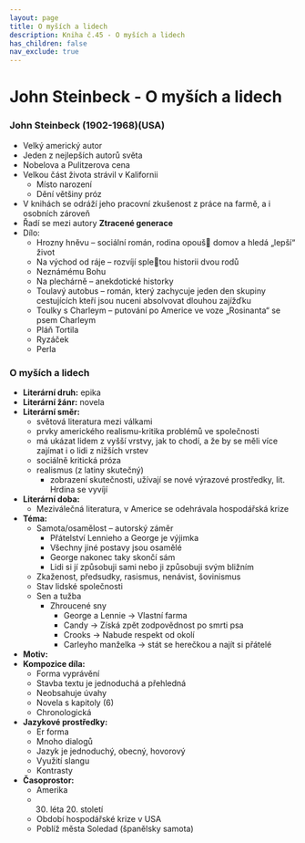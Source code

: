 ```yaml
---
layout: page
title: O myších a lidech
description: Kniha č.45 - O myších a lidech
has_children: false
nav_exclude: true
---
```

# John Steinbeck - O myších a lidech

### John Steinbeck (1902-1968)(USA) 
- Velký americký autor
- Jeden z nejlepších autorů světa
- Nobelova a Pulitzerova cena
- Velkou část života strávil v Kalifornii
     - Místo narození
     - Dění většiny próz
- V knihách se odráží jeho pracovní zkušenost z práce na farmě, a i osobních zároveň
- Řadí se mezi autory **Ztracené generace**
- Dílo:
    - Hrozny hněvu – sociální román, rodina opouš􀆡 domov a hledá „lepší“ život
    - Na východ od ráje – rozvíjí sple􀆟tou historii dvou rodů
    - Neznámému Bohu
    - Na plechárně – anekdotické historky
    - Toulavý autobus – román, který zachycuje jeden den skupiny cestujících kteří jsou nuceni absolvovat dlouhou zajížďku
    - Toulky s Charleym – putování po Americe ve voze „Rosinanta“ se psem Charleym
    - Pláň Tortila
    - Ryzáček
    - Perla

### O myších a lidech
- **Literární druh:** epika
- **Literární žánr:** novela
- **Literární směr:**
    - světová literatura mezi válkami
    - prvky amerického realismu-kritika problémů ve společnosti
    - má ukázat lidem z vyšší vrstvy, jak to chodí, a že by se měli více zajímat i o lidi z nižších vrstev
    - sociálně kritická próza
    - realismus (z latiny skutečný)
        - zobrazení skutečnosti, užívají se nové výrazové prostředky, lit. Hrdina se vyvíjí
- **Literární doba:**
    - Meziválečná literatura, v Americe se odehrávala hospodářská krize
- **Téma:**
    - Samota/osamělost – autorský záměr
        - Přátelství Lennieho a George je výjimka
        - Všechny jiné postavy jsou osamělé
        - George nakonec taky skončí sám
        - Lidi si jí způsobuji sami nebo ji způsobuji svým bližním
    - Zkaženost, předsudky, rasismus, nenávist, šovinismus
    - Stav lidské společnosti
    - Sen a tužba
        - Zhroucené sny
            - George a Lennie -> Vlastní farma
            - Candy -> Získá zpět zodpovědnost po smrti psa
            - Crooks -> Nabude respekt od okolí
            - Carleyho manželka -> stát se herečkou a najít si přátelé
- **Motiv:**
- **Kompozice díla:**
    - Forma vyprávění
    - Stavba textu je jednoduchá a přehledná
    - Neobsahuje úvahy
    - Novela s kapitoly (6)
    - Chronologická
- **Jazykové prostředky:**
    - Er forma
    - Mnoho dialogů
    - Jazyk je jednoduchý, obecný, hovorový
    - Využití slangu
    - Kontrasty
- **Časoprostor:**
    - Amerika
    - 30. léta 20. století
    - Období hospodářské krize v USA
    - Poblíž města Soledad (španělsky samota)

